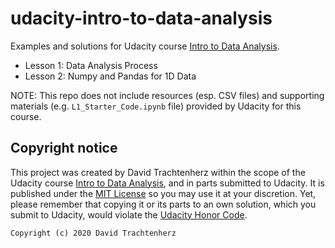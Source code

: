 # udacity-intro-to-data-analysis
Examples and solutions for Udacity course 
[Intro to Data Analysis](https://www.udacity.com/course/intro-to-data-analysis--ud170).


- Lesson 1: Data Analysis Process
- Lesson 2: Numpy and Pandas for 1D Data

NOTE: This repo does not include resources (esp. CSV files) 
and supporting materials (e.g. `L1_Starter_Code.ipynb` file) provided by Udacity for this course. 
 
## Copyright notice

This project was created by David Trachtenherz within the scope of the Udacity course
[Intro to Data Analysis](https://www.udacity.com/course/intro-to-data-analysis--ud170), 
and in parts submitted to Udacity.
It is published under the [MIT License](https://opensource.org/licenses/MIT) so you may use it at your discretion. 
Yet, please remember that copying it or its parts to an own solution, which you submit to Udacity, 
would violate the [Udacity Honor Code](https://www.udacity.com/legal/en-eu/honor-code).

```
Copyright (c) 2020 David Trachtenherz
```